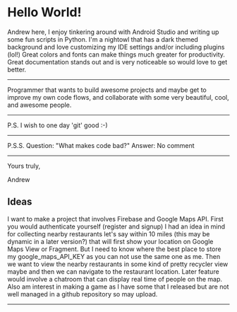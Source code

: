 # Hello World!
Andrew here, I enjoy tinkering around with Android Studio and writing up some fun scripts in Python. I'm a nightowl that has a dark themed background and love customizing my IDE settings and/or including plugins (lol!) Great colors and fonts can make things much greater for productivity. Great documentation stands out and is very noticeable so would love to get better.
___
Programmer that wants to build awesome projects and maybe get to improve my own code flows, and collaborate with some very beautiful, cool, and awesome people.
___
P.S. I wish to one day 'git' good :-)
___
P.S.S. 
Question: "What makes code bad?"
Answer: No comment
___

Yours truly,

Andrew

## Ideas
I want to make a project that involves Firebase and Google Maps API. First you would authenticate yourself (register and signup)
I had an idea in mind for collecting nearby restaurants let's say within 10 miles (this may be dynamic in a later version?) that will first show your location on Google Maps View or Fragment. But I need to know where the best place to store my google_maps_API_KEY as you can not use the same one as me. Then we want to view the nearby restaurants in some kind of pretty recycler view maybe and then we can navigate to the restaurant location. Later feature would involve a chatroom that can display real time of people on the map. 
Also am interest in making a game as I have some that I released but are not well managed in a github repository so may upload.
___
